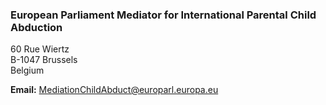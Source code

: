 ###  European Parliament Mediator for International Parental Child Abduction

60 Rue Wiertz  
B-1047 Brussels  
Belgium

**Email:** [ MediationChildAbduct@europarl.europa.eu
](mailto:MediationChildAbduct@europarl.europa.eu)
